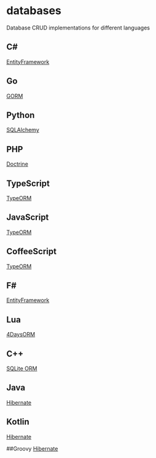 # databases
Database CRUD implementations for different languages

## C#
[EntityFramework](https://github.com/vitaliy-art/databases/tree/main/C%23/EntityFramework)

## Go
[GORM](https://github.com/vitaliy-art/databases/tree/main/Go/GORM)

## Python
[SQLAlchemy](https://github.com/vitaliy-art/databases/tree/main/Python/SQLAlchemy)

## PHP
[Doctrine](https://github.com/vitaliy-art/databases/tree/main/PHP/Doctrine)

## TypeScript
[TypeORM](https://github.com/vitaliy-art/databases/tree/main/TypeScript/TypeORM)

## JavaScript
[TypeORM](https://github.com/vitaliy-art/databases/tree/main/JavaScript/TypeORM)

## CoffeeScript
[TypeORM](https://github.com/vitaliy-art/databases/tree/main/CoffeeScript/TypeORM)

## F#
[EntityFramework](https://github.com/vitaliy-art/databases/tree/main/F%23/EntityFramework)

## Lua
[4DaysORM](https://github.com/vitaliy-art/databases/tree/main/Lua/4DaysORM)

## C++
[SQLite ORM](https://github.com/vitaliy-art/databases/tree/main/C%2B%2B/sqlite-orm)

## Java
[Hibernate](https://github.com/vitaliy-art/databases/tree/main/Java/Hybernate)

## Kotlin
[Hibernate](https://github.com/vitaliy-art/databases/tree/main/Kotlin/Hibernate)

##Groovy
[Hibernate](https://github.com/vitaliy-art/databases/tree/main/Groovy/Hibernate)

